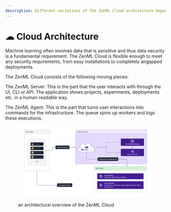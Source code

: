 ```yaml
---
description: Different variations of the ZenML Cloud architecture depending on your needs.
---
```


# ☁ Cloud Architecture

Machine learning often involves data that is sensitive and thus data security is a fundamental requirement. The ZenML Cloud is flexible enough to meet any security requirements, from easy installations to completely airgapped deployments.

The ZenML Cloud consists of the following moving pieces:

The ZenML Server: This is the part that the user interacts with through the UI, CLI or API. The application shows projects, experiments, deployments etc. in a human readable way.

The ZenML Agent: This is the part that turns user interactions into commands for the infrastructure. The queue spins up workers and logs these executions.

<div data-full-width="true">

<figure><img src="../../.gitbook/assets/cloud_architecture_diagram.png" alt=""><figcaption><p>an architectural overview of the ZenML Cloud</p></figcaption></figure>

</div>

